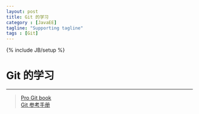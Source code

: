 ```yaml
---
layout: post
title: Git 的学习
category : [JavaEE]
tagline: "Supporting tagline"
tags : [Git]
---
```

{% include JB/setup %}
# Git 的学习
---

> [Pro Git book](https://git-scm.com/book/zh/v2)  
> [Git 参考手册](http://gitref.org/zh/index.html)

<!--break-->